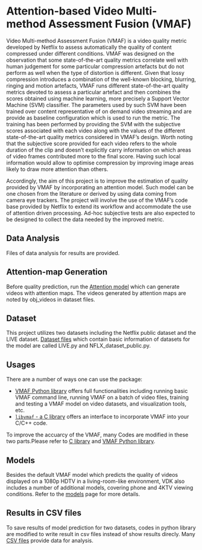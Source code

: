 # Attention-based Video Multi-method Assessment Fusion (VMAF)

Video Multi-method Assessment Fusion (VMAF) is a video quality metric developed by Netflix to assess automatically the quality of content compressed under different conditions. VMAF was designed on the observation that some state-of-the-art quality metrics correlate well with human judgement for some particular compression artefacts but do not perform as well when the type of distortion is different. Given that lossy compression introduces a combination of the well-known blocking, blurring, ringing and motion artefacts, VMAF runs different state-of-the-art quality metrics devoted to assess a particular artefact and then combines the scores obtained using machine learning, more precisely a Support Vector Machine (SVM) classifier. The parameters used by such SVM have been trained over content representative of on demand video streaming and are provide as baseline configuration which is used to run the metric. The training has been performed by providing the SVM with the subjective scores associated with each video along with the values of the different state-of-the-art quality metrics considered in VMAF’s design. Worth noting that the subjective score provided for each video refers to the whole duration of the clip and doesn’t explicitly carry information on which areas of video frames contributed more to the final score. Having such local information would allow to optimise compression by improving image areas likely to draw more attention than others.

Accordingly, the aim of this project is to improve the estimation of quality provided by VMAF by incorporating an attention model. Such model can be one chosen from the literature or derived by using data coming from camera eye trackers. The project will involve the use of the VMAF’s code base provided by Netflix to extend its workflow and accommodate the use of attention driven processing. Ad-hoc subjective tests are also expected to be designed to collect the data needed by the improved metric.


## Data Analysis

Files of data analysis for results are provided.

## Attention-map Generation

Before quality prediction, run the [Attention model](Attention_video.ipynb) which can generate videos with attention maps. The videos generated by attention maps are noted by obj_videos in dataset files.


## Dataset

This project utilizes two datasets including the Netflix public dataset and the LIVE dataset. [Dataset files](resource/dataset) which contain basic information of datasets for the model are called LIVE.py and NFLX_dataset_public.py.


## Usages
There are a number of ways one can use the package:

  - [VMAF Python library](resource/doc/VMAF_Python_library.md) offers full functionalities including running basic VMAF command line, running VMAF on a batch of video files, training and testing a VMAF model on video datasets, and visualization tools, etc.
  - [`libvmaf` - a C library](libvmaf/README.md) offers an interface to incorporate VMAF into your C/C++ code.

To improve the accuarcy of the VMAF, many Codes are modified in these two parts.Please refer to [C library](libvmaf) and [VMAF Python library](python).

## Models

Besides the default VMAF model which predicts the quality of videos displayed on a 1080p HDTV in a living-room-like environment, VDK also includes a number of additional models, covering phone and 4KTV viewing conditions. Refer to the [models](resource/doc/models.md) page for more details.



## Results in CSV files

To save results of model prediction for two datasets, codes in python library are modified to write result in csv files instead of show results direcly. Many [CSV files](results_CSV) provide data for analysis.



